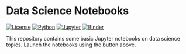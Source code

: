 # Data Science Notebooks

[![License](https://img.shields.io/github/license/shoaibulhaque/Intro-to-Datascience?style=for-the-badge)](https://github.com/shoaibulhaque/Intro-to-Datascience/blob/main/LICENSE)
[![Python](https://img.shields.io/badge/python-%20%7C%20-blue.svg?style=for-the-badge&logo=python)](https://www.python.org/)
[![Jupyter](https://img.shields.io/badge/Jupyter-Notebooks-orange.svg?style=for-the-badge&logo=jupyter)](https://jupyter.org/try)
[![Binder](https://img.shields.io/badge/Launch-Notebooks-brightgreen.svg?style=for-the-badge&logo=binder)](https://mybinder.org/v2/gh/shoaibulhaque/Intro-to-Datascience/main?urlpath=lab)


This repository contains some basic Jupyter notebooks on data science topics. Launch the notebooks using the button above.
